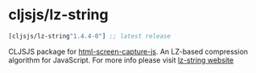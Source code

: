 # cljsjs/lz-string

[](dependency)
```clojure
[cljsjs/lz-string"1.4.4-0"] ;; latest release
```
[](/dependency)

CLJSJS package for [html-screen-capture-js](https://github.com/pieroxy/lz-string). An LZ-based compression algorithm for JavaScript. For more info please visit [lz-string website](http://pieroxy.net/blog/pages/lz-string/index.html)
